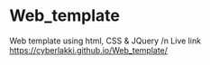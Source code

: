 # Web_template
Web template using html, CSS &amp; JQuery /n Live link  https://cyberlakki.github.io/Web_template/
